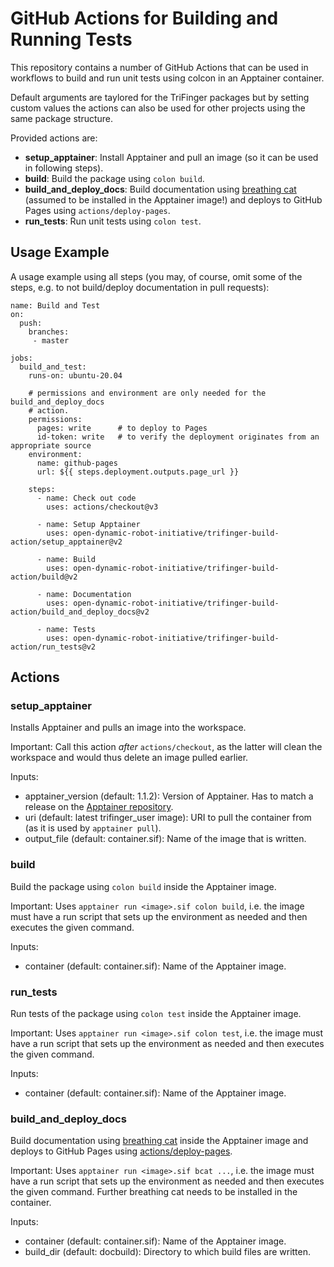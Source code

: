GitHub Actions for Building and Running Tests
=============================================

This repository contains a number of GitHub Actions that can be used in
workflows to build and run unit tests using colcon in an Apptainer container.

Default arguments are taylored for the TriFinger packages but by setting custom
values the actions can also be used for other projects using the same package
structure.

Provided actions are:

- **setup_apptainer**: Install Apptainer and pull an image (so it can be used in
  following steps).
- **build**: Build the package using `colon build`.
- **build_and_deploy_docs**: Build documentation using [breathing
  cat](https://github.com/machines-in-motion/breathing-cat) (assumed to be
  installed in the Apptainer image!) and deploys to GitHub Pages using
  `actions/deploy-pages`.
- **run_tests**: Run unit tests using `colon test`.


Usage Example
-------------

A usage example using all steps (you may, of course, omit some of the steps,
e.g. to not build/deploy documentation in pull requests):

```
name: Build and Test
on:
  push:
    branches:
     - master

jobs:
  build_and_test:
    runs-on: ubuntu-20.04

    # permissions and environment are only needed for the build_and_deploy_docs
    # action.
    permissions:
      pages: write      # to deploy to Pages
      id-token: write   # to verify the deployment originates from an appropriate source
    environment:
      name: github-pages
      url: ${{ steps.deployment.outputs.page_url }}

    steps:
      - name: Check out code
        uses: actions/checkout@v3

      - name: Setup Apptainer
        uses: open-dynamic-robot-initiative/trifinger-build-action/setup_apptainer@v2

      - name: Build
        uses: open-dynamic-robot-initiative/trifinger-build-action/build@v2

      - name: Documentation
        uses: open-dynamic-robot-initiative/trifinger-build-action/build_and_deploy_docs@v2

      - name: Tests
        uses: open-dynamic-robot-initiative/trifinger-build-action/run_tests@v2
```


Actions
-------

### setup_apptainer

Installs Apptainer and pulls an image into the workspace.

Important: Call this action _after_ `actions/checkout`, as the latter will clean
the workspace and would thus delete an image pulled earlier.

Inputs:
- apptainer_version (default: 1.1.2):  Version of Apptainer.  Has to match a
  release on the [Apptainer repository](https://github.com/apptainer/apptainer/releases).
- uri (default: latest trifinger_user image):  URI to pull the container from
  (as it is used by `apptainer pull`).
- output_file (default: container.sif):  Name of the image that is written.


### build

Build the package using `colon build` inside the Apptainer image.

Important: Uses `apptainer run <image>.sif colon build`, i.e. the image must
have a run script that sets up the environment as needed and then executes the
given command.

Inputs:
- container (default: container.sif):  Name of the Apptainer image.


### run_tests

Run tests of the package using `colon test` inside the Apptainer image.

Important: Uses `apptainer run <image>.sif colon test`, i.e. the image must
have a run script that sets up the environment as needed and then executes the
given command.

Inputs:
- container (default: container.sif):  Name of the Apptainer image.


### build_and_deploy_docs

Build documentation using [breathing
cat](https://github.com/machines-in-motion/breathing-cat) inside the Apptainer
image and deploys to GitHub Pages using
[actions/deploy-pages](github.com/actions/deploy-pages).

Important: Uses `apptainer run <image>.sif bcat ...`, i.e. the image must
have a run script that sets up the environment as needed and then executes the
given command.  Further breathing cat needs to be installed in the container.

Inputs:
- container (default: container.sif):  Name of the Apptainer image.
- build_dir (default: docbuild):  Directory to which build files are written.
